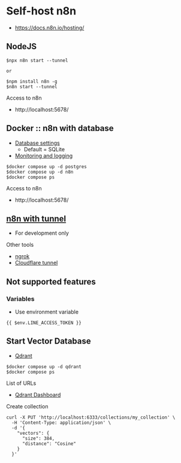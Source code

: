 # Self-host n8n
* https://docs.n8n.io/hosting/

## NodeJS
```
$npx n8n start --tunnel

or 

$npm install n8n -g
$n8n start --tunnel
```
Access to n8n
* http://localhost:5678/


## Docker :: n8n with database
* [Database settings](https://docs.n8n.io/hosting/configuration/supported-databases-settings/#postgresdb)
  * Default = SQLite
* [Monitoring and logging](https://docs.n8n.io/hosting/logging-monitoring/logging/)

```
$docker compose up -d postgres
$docker compose up -d n8n
$docker compose ps
```

Access to n8n
* http://localhost:5678/

## [n8n with tunnel](https://docs.n8n.io/hosting/installation/docker/#n8n-with-tunnel)
* For development only

Other tools
* [ngrok](https://ngrok.com/)
* [Cloudflare tunnel](https://developers.cloudflare.com/cloudflare-one/connections/connect-networks/)


## Not supported features

### Variables
* Use environment variable
```
{{ $env.LINE_ACCESS_TOKEN }}
```

## Start Vector Database
* [Qdrant](https://qdrant.tech/)
```
$docker compose up -d qdrant
$docker compose ps
```

List of URLs
* [Qdrant Dashboard](http://localhost:6333/dashboard)

Create collection
```
curl -X PUT 'http://localhost:6333/collections/my_collection' \
  -H 'Content-Type: application/json' \
  -d '{
    "vectors": {
      "size": 384,
      "distance": "Cosine"
    }
  }'
```
